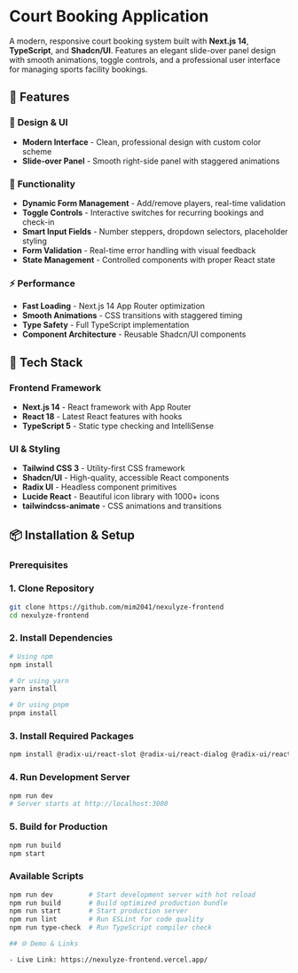 # Court Booking Application

A modern, responsive court booking system built with **Next.js 14**, **TypeScript**, and **Shadcn/UI**. Features an elegant slide-over panel design with smooth animations, toggle controls, and a professional user interface for managing sports facility bookings.

## 🌟 Features

### 🎨 **Design & UI**

- **Modern Interface** - Clean, professional design with custom color scheme
- **Slide-over Panel** - Smooth right-side panel with staggered animations

### 🔧 **Functionality**

- **Dynamic Form Management** - Add/remove players, real-time validation
- **Toggle Controls** - Interactive switches for recurring bookings and check-in
- **Smart Input Fields** - Number steppers, dropdown selectors, placeholder styling
- **Form Validation** - Real-time error handling with visual feedback
- **State Management** - Controlled components with proper React state

### ⚡ **Performance**

- **Fast Loading** - Next.js 14 App Router optimization
- **Smooth Animations** - CSS transitions with staggered timing
- **Type Safety** - Full TypeScript implementation
- **Component Architecture** - Reusable Shadcn/UI components

## 🚀 Tech Stack

### **Frontend Framework**

- **Next.js 14** - React framework with App Router
- **React 18** - Latest React features with hooks
- **TypeScript 5** - Static type checking and IntelliSense

### **UI & Styling**

- **Tailwind CSS 3** - Utility-first CSS framework
- **Shadcn/UI** - High-quality, accessible React components
- **Radix UI** - Headless component primitives
- **Lucide React** - Beautiful icon library with 1000+ icons
- **tailwindcss-animate** - CSS animations and transitions

## 📦 Installation & Setup

### **Prerequisites**

### **1. Clone Repository**

```bash
git clone https://github.com/mim2041/nexulyze-frontend
cd nexulyze-frontend
```

### **2. Install Dependencies**

```bash
# Using npm
npm install

# Or using yarn
yarn install

# Or using pnpm
pnpm install
```

### **3. Install Required Packages**

```bash
npm install @radix-ui/react-slot @radix-ui/react-dialog @radix-ui/react-select @radix-ui/react-checkbox @radix-ui/react-label class-variance-authority clsx tailwind-merge lucide-react tailwindcss-animate
```

### **4. Run Development Server**

```bash
npm run dev
# Server starts at http://localhost:3000
```

### **5. Build for Production**

```bash
npm run build
npm start
```

### **Available Scripts**

```bash
npm run dev         # Start development server with hot reload
npm run build       # Build optimized production bundle
npm run start       # Start production server
npm run lint        # Run ESLint for code quality
npm run type-check  # Run TypeScript compiler check

## 🌐 Demo & Links

- Live Link: https://nexulyze-frontend.vercel.app/
```
